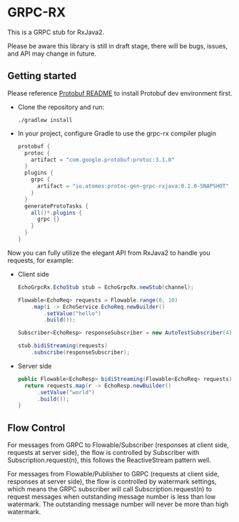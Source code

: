 # GRPC-RX
This is a GRPC stub for RxJava2.

Please be aware this library is still in draft stage, there will be bugs, issues, and API may change in future.

## Getting started
Please reference [Protobuf README](https://github.com/google/protobuf/blob/master/src/README.md) to install Protobuf dev environment first.
  
* Clone the repository and run:

    ```
    ./gradlew install
    ``` 
* In your project, configure Gradle to use the grpc-rx compiler plugin

    ```groovy
    protobuf {
      protoc {
        artifact = "com.google.protobuf:protoc:3.1.0"
      }
      plugins {
        grpc {
          artifact = "io.atomos:protoc-gen-grpc-rxjava:0.1.0-SNAPSHOT"
        }
      }
      generateProtoTasks {
        all()*.plugins {
          grpc {}
        }
      }
    }
    ```
    
Now you can fully utilize the elegant API from RxJava2 to handle you requests, for example:

* Client side
    ```java
    EchoGrpcRx.EchoStub stub = EchoGrpcRx.newStub(channel);
    
    Flowable<EchoReq> requests = Flowable.range(0, 10)
        .map(i -> EchoService.EchoReq.newBuilder()
            .setValue("hello")
            .build());

    Subscriber<EchoResp> responseSubscriber = new AutoTestSubscriber(4);

    stub.bidiStreaming(requests)
        .subscribe(responseSubscriber);
    ```
    
* Server side
    ```java
    public Flowable<EchoResp> bidiStreaming(Flowable<EchoReq> requests) {
      return requests.map(r -> EchoResp.newBuilder()
          .setValue("world")
          .build());
    }
    ```
    
## Flow Control
For messages from GRPC to Flowable/Subscriber (responses at client side, requests at server side), 
the flow is controlled by Subscriber with Subscription.request(n), this follows the ReactiveStream pattern well.
 
For messages from Flowable/Publisher to GRPC (requests at client side, responses at server side),
the flow is controlled by watermark settings, 
which means the GRPC subscriber will call Subscription.request(n) to request messages when outstanding message number is less than low watermark.
The outstanding message number will never be more than high watermark.
